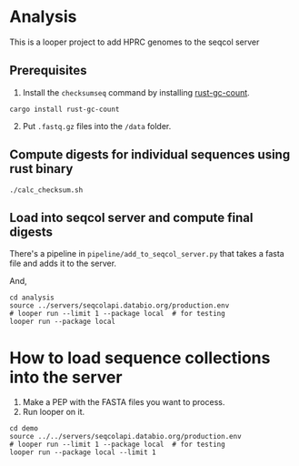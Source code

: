 # Analysis

This is a looper project to add HPRC genomes to the seqcol server

## Prerequisites

1. Install the `checksumseq` command by installing [rust-gc-count](https://crates.io/crates/rust-gc-count).

```
cargo install rust-gc-count
```

2. Put `.fastq.gz` files into the `/data` folder.

## Compute digests for individual sequences using rust binary



```
./calc_checksum.sh
```

## Load into seqcol server and compute final digests

There's a pipeline in `pipeline/add_to_seqcol_server.py` that takes a fasta file and adds it to the server.

And,

```
cd analysis
source ../servers/seqcolapi.databio.org/production.env
# looper run --limit 1 --package local  # for testing
looper run --package local
```



# How to load sequence collections into the server

1. Make a PEP with the FASTA files you want to process.
2. Run looper on it.

```
cd demo
source ../../servers/seqcolapi.databio.org/production.env
# looper run --limit 1 --package local  # for testing
looper run --package local --limit 1
```